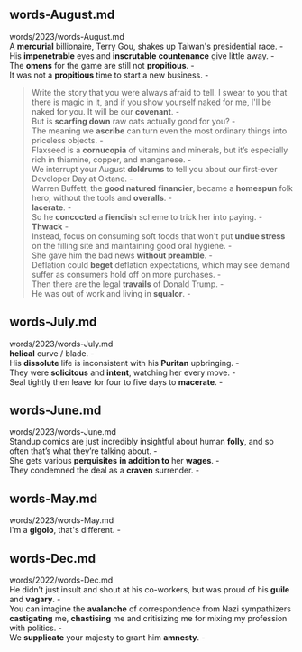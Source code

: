 ## words-August.md ##  
words/2023/words-August.md  
A **mercurial** billionaire, Terry Gou, shakes up Taiwan's presidential race. -  
His **impenetrable** eyes and **inscrutable** **countenance** give little away. -  
The **omens** for the game are still not **propitious**. -  
It was not a **propitious** time to start a new business. -  
> Write the story that you were always afraid to tell. I swear to you that there is magic in it, and if you show yourself naked for me, I'll be naked for you. It will be our **covenant**. -  
But is **scarfing down** raw oats actually good for you? -  
The meaning we **ascribe** can turn even the most ordinary things into priceless objects. -  
Flaxseed is a **cornucopia** of vitamins and minerals, but it’s especially rich in thiamine, copper, and manganese. -  
We interrupt your August **doldrums** to tell you about our first-ever Developer Day at Oktane. -  
Warren Buffett, the **good natured** **financier**, became a **homespun** folk hero, without the tools and **overalls**. -  
**lacerate**. -  
So he **concocted** a **fiendish** scheme to trick her into paying. -  
**Thwack** -  
Instead, focus on consuming soft foods that won't put **undue stress** on the filling site and maintaining good oral hygiene. -  
She gave him the bad news **without preamble**. -  
Deflation could **beget** deflation expectations, which may see demand suffer as consumers hold off on more purchases. -  
Then there are the legal **travails** of Donald Trump. -  
He was out of work and living in **squalor**. -  

## words-July.md ##  
words/2023/words-July.md  
**helical** curve /  blade. -  
His **dissolute** life is inconsistent with his **Puritan** upbringing. -  
They were **solicitous** and **intent**, watching her every move.  -  
Seal tightly then leave for four to five days to **macerate**. -  

## words-June.md ##  
words/2023/words-June.md  
Standup comics are just incredibly insightful about human **folly**, and so often that’s what they’re talking about. -  
She gets various **perquisites** **in addition to** her **wages**. -  
They condemned the deal as a **craven** surrender. -  

## words-May.md ##  
words/2023/words-May.md  
I'm a **gigolo**, that's different. -  

## words-Dec.md ##  
words/2022/words-Dec.md  
He didn't just insult and shout at his co-workers, but was proud of his **guile** and **vagary**. -  
You can imagine the **avalanche** of correspondence from Nazi sympathizers **castigating** me, **chastising** me and critisizing me for mixing my profession with politics. -  
We **supplicate** your majesty to grant him **amnesty**. -  
